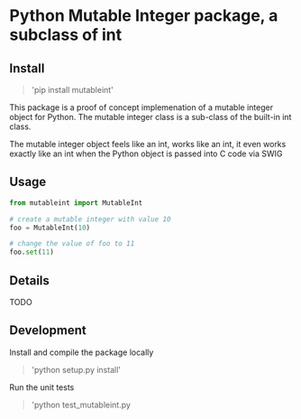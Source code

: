 # Python Mutable Integer package, a subclass of int

## Install
> 'pip install mutableint'

This package is a proof of concept implemenation of a mutable integer object for Python.  The mutable integer class is a sub-class of the built-in int class.   

The mutable integer object feels like an int, works like an int, it even works exactly like an int when the Python object is passed into C code via SWIG

## Usage
```python
from mutableint import MutableInt

# create a mutable integer with value 10 
foo = MutableInt(10)

# change the value of foo to 11
foo.set(11)
```

## Details
TODO

## Development

Install and compile the package locally

> 'python setup.py install'

Run the unit tests

> 'python test_mutableint.py
